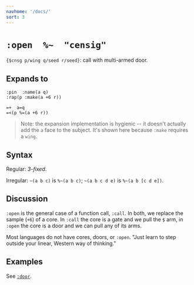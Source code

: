 ```yaml
---
navhome: '/docs/'
sort: 3
---
```


# `:open  %~  "censig"`

`{$cnsg p/wing q/seed r/seed}`: call with multi-armed door.

## Expands to

    :pin  :name(a q)
    :rap(p :make(a +6 r))

    =+  a=q
    =<(p %=(a +6 r))

> Note: the expansion implementation is hygienic -- it doesn't actually add the
> `a` face to the subject. It's shown here because `:make` requires a `wing`.

## Syntax

Regular: *3-fixed*.

Irregular: `~(a b c)` is `%~(a b c)`; `~(a b c d e)` is `%~(a b [c d e])`.

## Discussion

`:open` is the general case of a function call, `:call`. In both, we replace the
sample (`+6`) of a core. In `:call` the core is a gate and we pull the `$` arm,
in `:open` the core is a door and we can pull any of its arms.

Most languages do not have cores, doors, or `:open`. "Just learn to step outside
your linear, Western way of thinking."

## Examples

See [`:door`](../../bar-core/cab-door).
